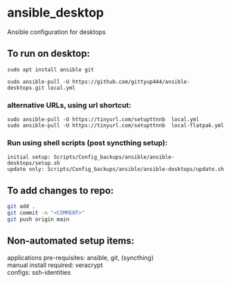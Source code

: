 # ansible_desktop
Ansible configuration for desktops  
  
## To run on desktop:  
  
`sudo apt install ansible git`  
  
`sudo ansible-pull -U https://github.com/gittyup444/ansible-desktops.git local.yml`  
  
### alternative URLs, using url shortcut:  
  
`sudo ansible-pull -U https://tinyurl.com/setupttnnb  local.yml`  
`sudo ansible-pull -U https://tinyurl.com/setupttnnb  local-flatpak.yml`  
  
### Run using shell scripts (post syncthing setup):  
`initial setup: Scripts/Config_backups/ansible/ansible-desktops/setup.sh`  
`update only: Scripts/Config_backups/ansible/ansible-desktops/update.sh`  
  
## To add changes to repo:  
```bash
git add .  
git commit -m "<COMMENT>"  
git push origin main  
```


  
## Non-automated setup items:   
applications pre-requisites: ansible, git, (syncthing)  
manual install required: veracrypt  
configs: ssh-identities  
